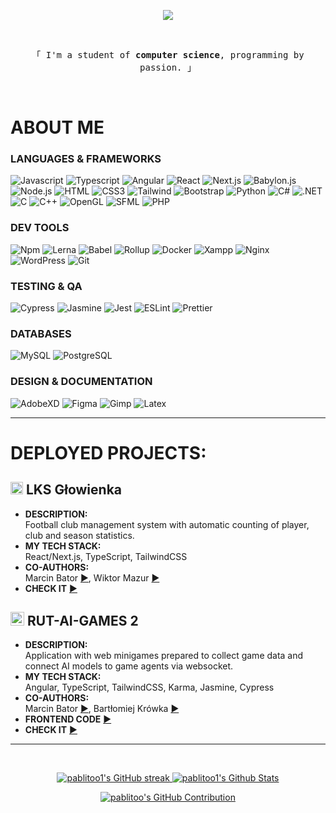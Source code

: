 <p align="center">
  <a href="https://github.com/pablitoo1"><img src="https://readme-typing-svg.herokuapp.com/?lines=Hi👋,%20I'm%20pablitoo1;welcome%20to%20my%20profile%20🇵🇱;web%20development%20❤️&center=true&width=380&height=45"></a>
</p>

<br />

<p align="center"> 
  <samp>
    「 I'm a student of <b>computer science</b>, programming by passion. 」
  </samp>
</p>

<br />

<h1>ABOUT ME</h1>

### LANGUAGES & FRAMEWORKS
![Javascript](https://img.shields.io/badge/Javascript-F0DB4F?style=for-the-badge&labelColor=black&logo=javascript&logoColor=F0DB4F)
![Typescript](https://img.shields.io/badge/Typescript-007acc?style=for-the-badge&labelColor=black&logo=typescript&logoColor=007acc)
![Angular](https://img.shields.io/badge/-Angular-DD1B16?style=for-the-badge&labelColor=A6120D&logo=angular&logoColor=ffffff)
![React](https://img.shields.io/badge/-React-61DBFB?style=for-the-badge&labelColor=black&logo=react&logoColor=61DBFB)
![Next.js](https://img.shields.io/badge/next.js-000000?style=for-the-badge&logo=nextdotjs&logoColor=white)
![Babylon.js](https://img.shields.io/badge/Babylon.js-orange?style=for-the-badge&labelColor=black&logo=babylondotjs&logoColor=orange)
![Node.js](https://img.shields.io/badge/Node.js-3C873A?style=for-the-badge&labelColor=black&logo=node.js&logoColor=3C873A)
![HTML](https://img.shields.io/badge/HTML5-E34F26?style=for-the-badge&logo=html5&logoColor=white)
![CSS3](https://img.shields.io/badge/CSS3-1572B6?style=for-the-badge&logo=css3&logoColor=white)
![Tailwind](https://img.shields.io/badge/Tailwind_CSS-092749?style=for-the-badge&logo=tailwindcss&logoColor=06B6D4&labelColor=000000)
![Bootstrap](https://img.shields.io/badge/Bootstrap-563D7C?style=for-the-badge&logo=bootstrap&logoColor=white)
![Python](https://img.shields.io/badge/Python-FFD43B?style=for-the-badge&logo=python&logoColor=blue)
![C#](https://img.shields.io/badge/C%23-239120?style=for-the-badge&logo=csharp&logoColor=white)
![.NET](https://img.shields.io/badge/.NET-512BD4?style=for-the-badge&logo=dotnet&logoColor=white)
![C](https://img.shields.io/badge/C-00599C?style=for-the-badge&logo=c&logoColor=white)
![C++](https://img.shields.io/badge/C%2B%2B-00599C?style=for-the-badge&logo=c%2B%2B&logoColor=white)
![OpenGL](https://img.shields.io/badge/OpenGL-FFFFFF?style=for-the-badge&logo=opengl)
![SFML](https://img.shields.io/badge/SFML-8CC445?style=for-the-badge&logo=sfml&logoColor=white)
![PHP](https://img.shields.io/badge/PHP-777BB4?style=for-the-badge&logo=php&logoColor=white)

### DEV TOOLS
![Npm](https://img.shields.io/badge/npm-CB3837?style=for-the-badge&logo=npm&logoColor=white)
![Lerna](https://img.shields.io/badge/Lerna-3E3E3E?style=for-the-badge&logo=lerna&logoColor=white)
![Babel](https://img.shields.io/badge/Babel-F9DC3E?style=for-the-badge&logo=babel&logoColor=white)
![Rollup](https://img.shields.io/badge/rollup%20js-EC4A3F?style=for-the-badge&logo=rollup.js&logoColor=white)
![Docker](https://img.shields.io/badge/Docker-2CA5E0?style=for-the-badge&logo=docker&logoColor=white)
![Xampp](https://img.shields.io/badge/Xampp-F37623?style=for-the-badge&logo=xampp&logoColor=white)
![Nginx](https://img.shields.io/badge/Nginx-009639?style=for-the-badge&logo=nginx&logoColor=white)
![WordPress](https://img.shields.io/badge/Wordpress-21759B?style=for-the-badge&logo=wordpress&logoColor=white)
![Git](https://img.shields.io/badge/Git-F05032?style=for-the-badge&logo=git&logoColor=white)

### TESTING & QA
![Cypress](https://img.shields.io/badge/Cypress-17202C?style=for-the-badge&logo=cypress&logoColor=white)
![Jasmine](https://img.shields.io/badge/Jasmine-8A4182?style=for-the-badge&logo=Jasmine&logoColor=white)
![Jest](https://img.shields.io/badge/Jest-C21325?style=for-the-badge&logo=jest&logoColor=white)
![ESLint](https://img.shields.io/badge/eslint-3A33D1?style=for-the-badge&logo=eslint&logoColor=white)
![Prettier](https://img.shields.io/badge/prettier-1A2C34?style=for-the-badge&logo=prettier&logoColor=F7BA3E)

### DATABASES
![MySQL](https://img.shields.io/badge/-mysql-E58E00?style=for-the-badge&labelColor=00618B&logo=mysql&logoColor=white)
![PostgreSQL](https://img.shields.io/badge/-postgresql-336791?style=for-the-badge&labelColor=336791&logo=postgresql&logoColor=white)

### DESIGN & DOCUMENTATION
![AdobeXD](https://img.shields.io/badge/Adobe%20XD-470137?style=for-the-badge&logo=Adobe%20XD&logoColor=#FF61F6)
![Figma](https://img.shields.io/badge/Figma-F24E1E?style=for-the-badge&logo=figma&logoColor=white)
![Gimp](https://img.shields.io/badge/gimp-5C5543?style=for-the-badge&logo=gimp&logoColor=white)
![Latex](https://img.shields.io/badge/LaTeX-47A141?style=for-the-badge&logo=LaTeX&logoColor=white)

<hr/>

# DEPLOYED PROJECTS:

## <img width="20" height="20" src="https://www.lksglowienka.pl/_next/image?url=%2F_next%2Fstatic%2Fmedia%2Flks.844207aa.png&w=3840&q=75" alt="LKS Głowienka"/> LKS Głowienka


- **DESCRIPTION:** <br/>Football club management system with automatic counting of player, club and season statistics.
- **MY TECH STACK:** <br/>React/Next.js, TypeScript, TailwindCSS
- **CO-AUTHORS:** </br>Marcin Bator [▶️](https://github.com/marcinbator), Wiktor Mazur [▶️](https://github.com/ZegarekPL)
- **CHECK IT** [▶️](https://www.lksglowienka.pl/)

## <img width="22" height="22" src="https://rutai.kia.prz.edu.pl/images/rag-2.png" alt="RUT-AI-GAMES"/> RUT-AI-GAMES 2

- **DESCRIPTION:** <br/>Application with web minigames prepared to collect game data and connect AI models to game agents via websocket. 
- **MY TECH STACK:** <br/>Angular, TypeScript, TailwindCSS, Karma, Jasmine, Cypress
- **CO-AUTHORS:** </br>Marcin Bator [▶️](https://github.com/marcinbator), Bartłomiej Krówka [▶️](https://github.com/bkrowka)
- **FRONTEND CODE** [▶️](https://github.com/theImmortalCoders/rag-2-frontend)
- **CHECK IT** [▶️](https://rutai.kia.prz.edu.pl/)

<hr>
<br/>

<p align="center">
  <a href="https://github.com/pablitoo1">
    <img src="https://github-readme-streak-stats.herokuapp.com/?user=pablitoo1&theme=radical&border=7F3FBF&background=0D1117" alt="pablitoo1's GitHub streak"/>
  </a>
  <a href="https://github.com/pablitoo1">
    <img alt="pablitoo1's Github Stats" src="https://denvercoder1-github-readme-stats.vercel.app/api?username=pablitoo1&show_icons=true&count_private=true&theme=react&border_color=7F3FBF&bg_color=0D1117&title_color=F85D7F&icon_color=F8D866"/>
  </a>
</p>

<p align="center">
  <a href="https://github.com/pablitoo1">
    <img src="https://github-profile-summary-cards.vercel.app/api/cards/profile-details?username=pablitoo1&theme=radical" alt="pablitoo's GitHub Contribution"/>
  </a>
</p>


<!---
<a> 
    
  <a href="https://github.com/pablitoo1"><img alt="pablitoo1's Top Languages" src="https://denvercoder1-github-readme-stats.vercel.app/api/top-langs/?username=pablitoo1&langs_count=8&layout=compact&theme=react&border_color=7F3FBF&bg_color=0D1117&title_color=F85D7F&icon_color=F8D866" height="192px" width="49.5%"/></a>

  <br/>
</a>
--->

<!---
![pablitoo1's Graph](https://github-readme-activity-graph.vercel.app/graph?username=pablitoo1&custom_title=pablitoo1's%20GitHub%20Activity%20Graph&bg_color=0D1117&color=7F3FBF&line=7F3FBF&point=7F3FBF&area_color=FFFFFF&title_color=FFFFFF&area=true)
--->
